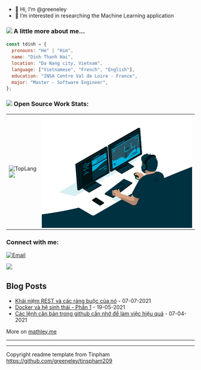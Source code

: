 - 👋 Hi, I’m @greeneley
- 👀 I’m interested in researching the Machine Learning application 


<!---
greeneley/greeneley is a ✨ special ✨ repository because its `README.md` (this file) appears on your GitHub profile.
You can click the Preview link to take a look at your changes.
--->
### <img src="https://emojis.slackmojis.com/emojis/images/1588315024/8823/hyperkitty.gif?1588315024" width="30px"/> A little more about me...

```js
const tdinh = {
  pronouns: "He" | "Him",
  name: "Dinh Thanh Hai",
  location: "Da Nang city, Vietnam",
  language: ["Vietnamese", "French", "English"],
  education: "INSA Centre Val de Loire - France",
  major: "Master - Software Engineer",
};
```

### <img src="https://media.giphy.com/media/VgCDAzcKvsR6OM0uWg/giphy.gif" width="40"> Open Source Work Stats:

<table width="100%"  border="0" cellpadding="0" cellspacing="0">
	<tr>
		<td align="left">
			<img align="left" alt="TopLang" src="https://github-readme-stats.vercel.app/api?username=greeneley" />
			<img align='left' src="https://github-readme-stats.vercel.app/api/top-langs/?username=greeneley&layout=compact" />
		</td>
		<td align="left">
			<img align='right' src="https://github.com/wladimirgrf/wladimirgrf/raw/main/.github/assets/coding.gif"/>
		</td>
	</tr>
</table>

### Connect with me:

<p>
	<a href="mailto:anhchangtoanhoc97@gmail.com">
		<img alt="Email" src="https://img.shields.io/badge/.-anhchangtoanhoc97@gmail.com-orange?style=flat&logo=gmail">
	</a>
</p>
<p align="left">
	<a href="https://github.com/greeneley">
		<img src="https://komarev.com/ghpvc/?username=greeneley">
	</a>
</p>

## Blog Posts
<!-- blog start -->
* [Khái niệm REST và các ràng buộc của nó](https://mathley.me/posts/rest/) - 07-07-2021
* [Docker và hệ sinh thái - Phần 1](https://mathley.me/posts/docker-developper-1/) - 19-05-2021
* [Các lệnh căn bản trong github cần nhớ để làm việc hiệu quả](https://mathley.me/posts/github/) - 07-04-2021

<!-- blog end -->
More on [mathley.me](https://mathley.me/)


----
-----

Copyright readme template from Tinpham https://github.com/greeneley/tinspham209
